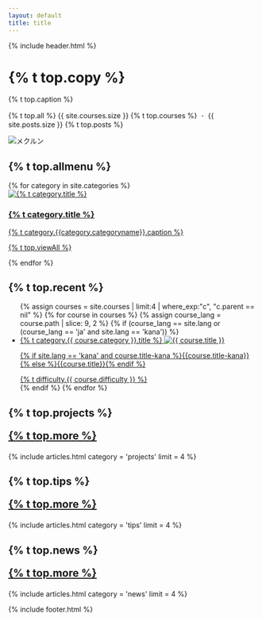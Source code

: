 ```yaml
---
layout: default
title: title
---
```

{% include header.html %}
<div class="top" style="height: auto;">
  <div class="top-text">
    <h1 class="top-copy">{% t top.copy %}</h1>
    <p>{% t top.caption %}</p>
    <p class="top-course-count">{% t top.all %} {{ site.courses.size }} {% t top.courses %}<span style="opacity: 0.6;"> ・ </span>{{ site.posts.size }} {% t top.posts %}</p>
  </div>
  <img  data-src="{{ site.url }}/assets/images/mainvisual.svg" data-width="300" alt="メクルン" class="top-mainvisual">
</div>
<div class="main">
  <h2 id="allmenu">{% t top.allmenu %}</h2>
  <div class="list-category">
    {% for category in site.categories %}
    <a href="{{ site.baseurl }}{{category.permalink}}" class="list-category-one">
      <div class="list-category-img" style="background: #{{ category.color }};">
        <img data-src="{{ site.url }}/assets/images/{{category.categoryname}}.svg" alt="{% t category.title %}">
      </div>
      <div class="list-category-text">
        <h3 class="list-category-heading">{% t category.title %}</h3>
        <p style="margin-top:6px;">{% t category.{{category.categoryname}}.caption %}</p>
        <p class="list-category-link">{% t top.viewAll %}</p>
      </div>
    </a>
    {% endfor %}
  </div>

  <h2 id="newcourse">{% t top.recent %}</h2>
  <ul class="top-course-list course-list">
  {% assign courses = site.courses | limit:4 | where_exp:"c", "c.parent == nil" %}
  {% for course in courses %}
    {% assign course_lang = course.path | slice: 9, 2 %}
    {% if (course_lang == site.lang or (course_lang == 'ja' and site.lang == 'kana')) %}
    <li>
      <a href="{{course.url}}">
        <span class="top-course-list-category">{% t category.{{ course.category }}.title %}</span>
        <img data-src="{{ site.url }}/assets/course/{{ course.category }}/{{ course.course-name }}{{ course.thumbnail }}" data-width="300" alt="{{ course.title }}" loading="auto">
        <p class="course-list-title">{% if site.lang == 'kana' and course.title-kana %}{{course.title-kana}}{% else %}{{course.title}}{% endif %}</p>
        <span class="top-course-list-difficulty"> {% t difficulty.{{ course.difficulty }} %} </span>
      </a>
    </li>
    {% endif %}
  {% endfor %}
  </ul>

  <h2 id="projects" class="post-list-heading">{% t top.projects %}<p class="post-list-more"><a href="/projects">{% t top.more %}</a></p></h2>
  {% include articles.html category = 'projects' limit = 4 %}

  <h2 id="tips" class="post-list-heading">{% t top.tips %}<p class="post-list-more"><a href="/tips">{% t top.more %}</a></p></h2>
  {% include articles.html category = 'tips' limit = 4 %}

  <h2 id="news" class="post-list-heading">{% t top.news %}<p class="post-list-more"><a href="/news">{% t top.more %}</a></p></h2>
  {% include articles.html category = 'news' limit = 4 %}
</div>


{% include footer.html %}
